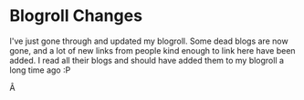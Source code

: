 # Blogroll Changes

I've just gone through and updated my blogroll. Some dead blogs are now gone, and a lot of new links from people kind enough to link here have been added. I read all their blogs and should have added them to my blogroll a long time ago :P

Â 
